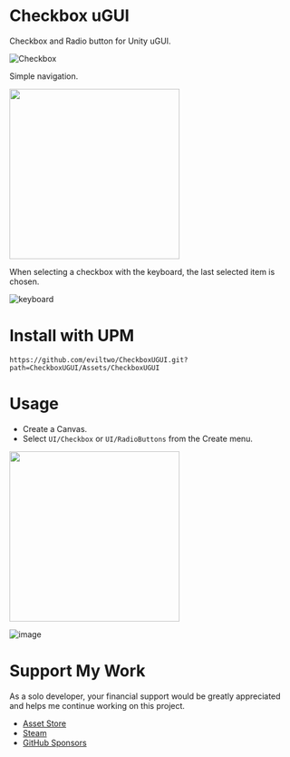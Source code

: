 # Checkbox uGUI
Checkbox and Radio button for Unity uGUI.

![Checkbox](https://github.com/user-attachments/assets/340ffb6c-c2c5-4d43-b047-5822798ab281)

Simple navigation.

<img src="https://github.com/user-attachments/assets/a6a542af-aff8-4907-9d1c-6d3e2c169b7b" width="300">

When selecting a checkbox with the keyboard, the last selected item is chosen.

![keyboard](https://github.com/user-attachments/assets/106c0856-59fd-4dc3-bea3-12f35a207166)

# Install with UPM
```
https://github.com/eviltwo/CheckboxUGUI.git?path=CheckboxUGUI/Assets/CheckboxUGUI
```

# Usage
- Create a Canvas.
- Select `UI/Checkbox` or `UI/RadioButtons` from the Create menu.

<img src="https://github.com/user-attachments/assets/78de2f38-4bed-4b21-a2c2-af5bacbbb7ea" width="300">

![image](https://github.com/user-attachments/assets/ef67e017-f476-4681-ab00-5612b7c92fc0)

# Support My Work
As a solo developer, your financial support would be greatly appreciated and helps me continue working on this project.
- [Asset Store](https://assetstore.unity.com/publishers/12117)
- [Steam](https://store.steampowered.com/curator/45066588)
- [GitHub Sponsors](https://github.com/sponsors/eviltwo)
